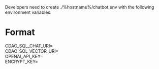 Developers need to create ./%hostname%/chatbot.env with the following environment variables:

# Format
CDAO_SQL_CHAT_URI=  \
CDAO_SQL_VECTOR_URI=  \
OPENAI_API_KEY=  \
ENCRYPT_KEY=
